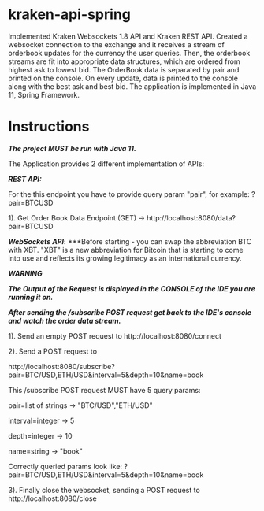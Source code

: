 # kraken-api-spring
Implemented Kraken Websockets 1.8 API and Kraken REST API. Created a websocket connection to the exchange and it receives a stream of orderbook updates for the currency the user queries. Then, the orderbook streams are fit into appropriate data structures, which are ordered from highest ask to lowest bid. The OrderBook data is separated by pair and printed on the console. On every update, data is printed to the console along with the best ask and best bid. The application is implemented in Java 11, Spring Framework.

# Instructions

***The project MUST be run with Java 11.***

The Application provides 2 different implementation of APIs:

***REST API:***

For the this endpoint you have to provide query param "pair", for example: ?pair=BTCUSD

1). Get Order Book Data Endpoint (GET) -> http://localhost:8080/data?pair=BTCUSD

***WebSockets API*:**
***Before starting - you can swap the abbreviation BTC with XBT. "XBT" is a new abbreviation for Bitcoin that is starting to come into use and reflects its growing legitimacy as an international currency.

***WARNING***

***The Output of the Request is displayed in the CONSOLE of the IDE you are running it on.***

***After sending the /subscribe POST request get back to the IDE's console and watch the order data stream.***

1). Send an empty POST request to http://localhost:8080/connect

2). Send a POST request to 

http://localhost:8080/subscribe?pair=BTC/USD,ETH/USD&interval=5&depth=10&name=book

This /subscribe POST request MUST have 5 query params:

pair=list of strings -> "BTC/USD","ETH/USD"

interval=integer -> 5

depth=integer -> 10

name=string -> "book"

Correctly queried params look like: ?pair=BTC/USD,ETH/USD&interval=5&depth=10&name=book

3). Finally close the websocket, sending a POST request to http://localhost:8080/close

